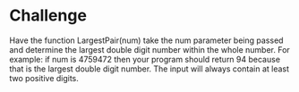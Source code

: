 # Challenge
Have the function LargestPair(num) take the num parameter being passed and determine the largest double digit number within the whole number. For example: if num is 4759472 then your program should return 94 because that is the largest double digit number. The input will always contain at least two positive digits. 
